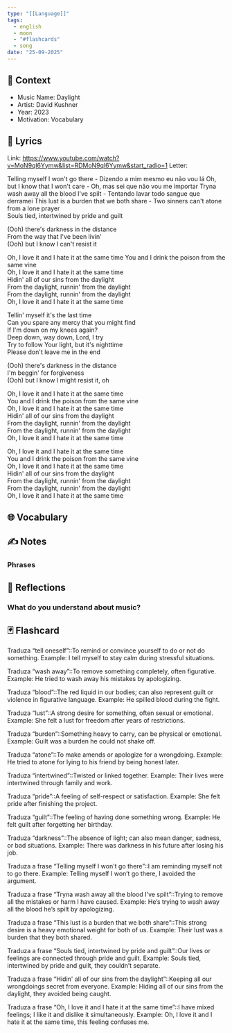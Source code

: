 ```yaml
---
type: "[[Language]]"
tags:
  - english
  - moon
  - "#flashcards"
  - song
date: "25-09-2025"
---
```

## 📝 Context
- Music Name: Daylight
- Artist: David Kushner
- Year: 2023
- Motivation: Vocabulary

## 🎼 Lyrics
Link: https://www.youtube.com/watch?v=MoN9ql6Yymw&list=RDMoN9ql6Yymw&start_radio=1
Letter:

Telling myself I won't go there  - Dizendo a mim mesmo eu não vou lá
Oh, but I know that I won't care  - Oh, mas sei que não vou me importar
Tryna wash away all the blood I've spilt  - Tentando lavar todo sangue que derramei
This lust is a burden that we both share  - 
Two sinners can't atone from a lone prayer  
Souls tied, intertwined by pride and guilt

(Ooh) there's darkness in the distance  
From the way that I've been livin'  
(Ooh) but I know I can't resist it

Oh, I love it and I hate it at the same time
You and I drink the poison from the same vine  
Oh, I love it and I hate it at the same time  
Hidin' all of our sins from the daylight  
From the daylight, runnin' from thе daylight  
From the daylight, runnin' from the daylight  
Oh, I love it and I hatе it at the same time

Tellin' myself it's the last time  
Can you spare any mercy that you might find  
If I'm down on my knees again?  
Deep down, way down, Lord, I try  
Try to follow Your light, but it's nighttime  
Please don't leave me in the end

(Ooh) there's darkness in the distance  
I'm beggin' for forgiveness  
(Ooh) but I know I might resist it, oh

Oh, I love it and I hate it at the same time  
You and I drink the poison from the same vine  
Oh, I love it and I hate it at the same time  
Hidin' all of our sins from the daylight  
From the daylight, runnin' from the daylight  
From the daylight, runnin' from the daylight  
Oh, I love it and I hate it at the same time

Oh, I love it and I hate it at the same time  
You and I drink the poison from the same vine  
Oh, I love it and I hate it at the same time  
Hidin' all of our sins from the daylight  
From the daylight, runnin' from the daylight  
From the daylight, runnin' from the daylight  
Oh, I love it and I hate it at the same time

## 🌐 Vocabulary

## ✍️ Notes
### Phrases

## 💭 Reflections
### What do you understand about music?
## 🃏 Flashcard
Traduza “tell oneself”::To remind or convince yourself to do or not do something. Example: I tell myself to stay calm during stressful situations.

Traduza “wash away”::To remove something completely, often figurative. Example: He tried to wash away his mistakes by apologizing.

Traduza “blood”::The red liquid in our bodies; can also represent guilt or violence in figurative language. Example: He spilled blood during the fight.

Traduza “lust”::A strong desire for something, often sexual or emotional. Example: She felt a lust for freedom after years of restrictions.

Traduza “burden”::Something heavy to carry, can be physical or emotional. Example: Guilt was a burden he could not shake off.

Traduza “atone”::To make amends or apologize for a wrongdoing. Example: He tried to atone for lying to his friend by being honest later.

Traduza “intertwined”::Twisted or linked together. Example: Their lives were intertwined through family and work.

Traduza “pride”::A feeling of self-respect or satisfaction. Example: She felt pride after finishing the project.

Traduza “guilt”::The feeling of having done something wrong. Example: He felt guilt after forgetting her birthday.

Traduza “darkness”::The absence of light; can also mean danger, sadness, or bad situations. Example: There was darkness in his future after losing his job.

Traduza a frase “Telling myself I won't go there”::I am reminding myself not to go there. Example: Telling myself I won’t go there, I avoided the argument.

Traduza a frase “Tryna wash away all the blood I've spilt”::Trying to remove all the mistakes or harm I have caused. Example: He’s trying to wash away all the blood he’s spilt by apologizing.

Traduza a frase “This lust is a burden that we both share”::This strong desire is a heavy emotional weight for both of us. Example: Their lust was a burden that they both shared.

Traduza a frase “Souls tied, intertwined by pride and guilt”::Our lives or feelings are connected through pride and guilt. Example: Souls tied, intertwined by pride and guilt, they couldn’t separate.

Traduza a frase “Hidin' all of our sins from the daylight”::Keeping all our wrongdoings secret from everyone. Example: Hiding all of our sins from the daylight, they avoided being caught.

Traduza a frase “Oh, I love it and I hate it at the same time”::I have mixed feelings; I like it and dislike it simultaneously. Example: Oh, I love it and I hate it at the same time, this feeling confuses me.